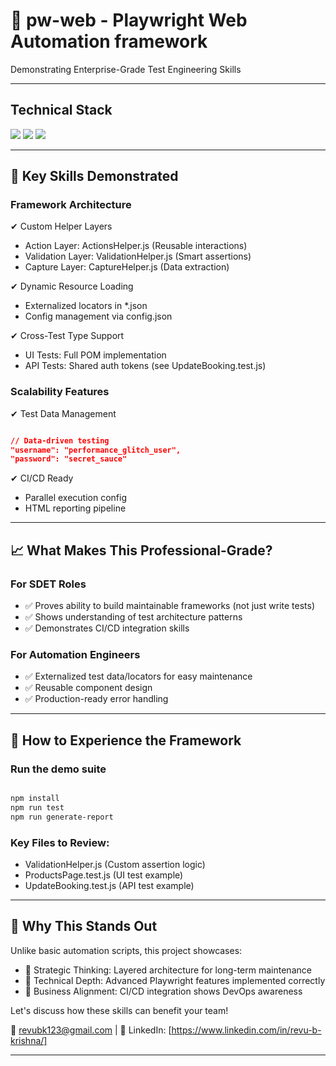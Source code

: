 # 🚀 pw-web - Playwright Web Automation framework

Demonstrating Enterprise-Grade Test Engineering Skills

---
## Technical Stack

<img src="https://img.shields.io/badge/Playwright-2E3A8C?logo=playwright">

<img src="https://img.shields.io/badge/JavaScript-ES6+-F7DF1E">

<img src="https://img.shields.io/badge/CI/CD-GitHub_Actions-2088FF">

---

## 🌟 Key Skills Demonstrated

### Framework Architecture

✔ Custom Helper Layers

- Action Layer: ActionsHelper.js (Reusable interactions)
- Validation Layer: ValidationHelper.js (Smart assertions)
- Capture Layer: CaptureHelper.js (Data extraction)

✔ Dynamic Resource Loading

- Externalized locators in *.json
- Config management via config.json

✔ Cross-Test Type Support

- UI Tests: Full POM implementation
- API Tests: Shared auth tokens (see UpdateBooking.test.js)


### Scalability Features

✔ Test Data Management

```json

// Data-driven testing
"username": "performance_glitch_user",
"password": "secret_sauce" 

```

✔ CI/CD Ready

- Parallel execution config
- HTML reporting pipeline

---

## 📈 What Makes This Professional-Grade?

### For SDET Roles

- ✅ Proves ability to build maintainable frameworks (not just write tests)
- ✅ Shows understanding of test architecture patterns
- ✅ Demonstrates CI/CD integration skills

### For Automation Engineers

- ✅ Externalized test data/locators for easy maintenance
- ✅ Reusable component design
- ✅ Production-ready error handling

---

## 🚀 How to Experience the Framework

### Run the demo suite

```bash

npm install
npm run test
npm run generate-report

```

### Key Files to Review:

- ValidationHelper.js (Custom assertion logic)
- ProductsPage.test.js (UI test example)
- UpdateBooking.test.js (API test example)

---

## 📌 Why This Stands Out

Unlike basic automation scripts, this project showcases:

- 🔹 Strategic Thinking: Layered architecture for long-term maintenance
- 🔹 Technical Depth: Advanced Playwright features implemented correctly
- 🔹 Business Alignment: CI/CD integration shows DevOps awareness

Let's discuss how these skills can benefit your team!

📧 revubk123@gmail.com | 🔗 LinkedIn: [https://www.linkedin.com/in/revu-b-krishna/]

---
